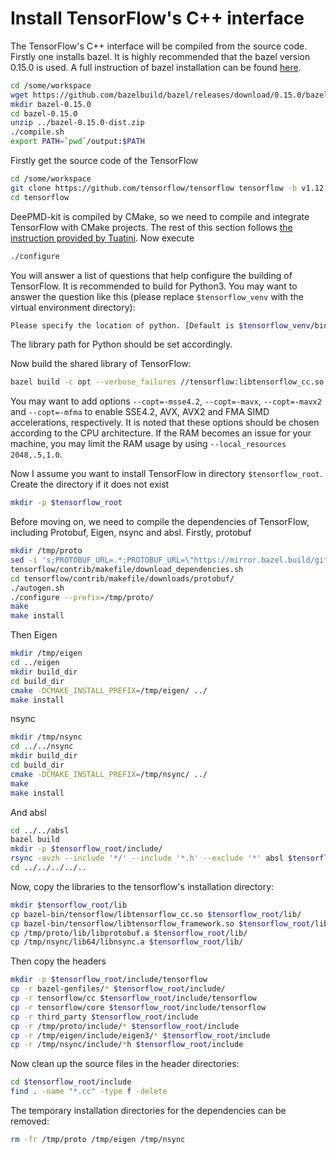 # Install TensorFlow's C++ interface
The TensorFlow's C++ interface will be compiled from the source code. Firstly one installs bazel. It is highly recommended that the bazel version 0.15.0 is used. A full instruction of bazel installation can be found [here](https://docs.bazel.build/versions/master/install.html).
```bash
cd /some/workspace
wget https://github.com/bazelbuild/bazel/releases/download/0.15.0/bazel-0.15.0-dist.zip
mkdir bazel-0.15.0
cd bazel-0.15.0
unzip ../bazel-0.15.0-dist.zip
./compile.sh
export PATH=`pwd`/output:$PATH
```

Firstly get the source code of the TensorFlow
```bash
cd /some/workspace
git clone https://github.com/tensorflow/tensorflow tensorflow -b v1.12.0 --depth=1
cd tensorflow
```

DeePMD-kit is compiled by CMake, so we need to compile and integrate TensorFlow with CMake projects. The rest of this section follows [the instruction provided by Tuatini](http://tuatini.me/building-tensorflow-as-a-standalone-project/). Now execute
```bash
./configure
```
You will answer a list of questions that help configure the building of TensorFlow. It is recommended to build for Python3. You may want to answer the question like this (please replace `$tensorflow_venv` with the virtual environment directory):
```bash
Please specify the location of python. [Default is $tensorflow_venv/bin/python]:
```
The library path for Python should be set accordingly.

Now build the shared library of TensorFlow:
```bash
bazel build -c opt --verbose_failures //tensorflow:libtensorflow_cc.so
```
You may want to add options `--copt=-msse4.2`,  `--copt=-mavx`, `--copt=-mavx2` and `--copt=-mfma` to enable SSE4.2, AVX, AVX2 and FMA SIMD accelerations, respectively. It is noted that these options should be chosen according to the CPU architecture. If the RAM becomes an issue for your machine, you may limit the RAM usage by using `--local_resources 2048,.5,1.0`.

Now I assume you want to install TensorFlow in directory `$tensorflow_root`. Create the directory if it does not exist
```bash
mkdir -p $tensorflow_root
```
Before moving on, we need to compile the dependencies of TensorFlow, including Protobuf, Eigen, nsync and absl. Firstly, protobuf
```bash
mkdir /tmp/proto
sed -i 's;PROTOBUF_URL=.*;PROTOBUF_URL=\"https://mirror.bazel.build/github.com/google/protobuf/archive/v3.6.0.tar.gz\";g' tensorflow/contrib/makefile/download_dependencies.sh
tensorflow/contrib/makefile/download_dependencies.sh
cd tensorflow/contrib/makefile/downloads/protobuf/
./autogen.sh
./configure --prefix=/tmp/proto/
make
make install
```
Then Eigen
```bash
mkdir /tmp/eigen
cd ../eigen
mkdir build_dir
cd build_dir
cmake -DCMAKE_INSTALL_PREFIX=/tmp/eigen/ ../
make install
```
nsync
```bash
mkdir /tmp/nsync
cd ../../nsync
mkdir build_dir
cd build_dir
cmake -DCMAKE_INSTALL_PREFIX=/tmp/nsync/ ../
make
make install
```
And absl
```bash
cd ../../absl
bazel build
mkdir -p $tensorflow_root/include/
rsync -avzh --include '*/' --include '*.h' --exclude '*' absl $tensorflow_root/include/
cd ../../../../..
```
Now, copy the libraries to the tensorflow's installation directory:
```bash
mkdir $tensorflow_root/lib
cp bazel-bin/tensorflow/libtensorflow_cc.so $tensorflow_root/lib/
cp bazel-bin/tensorflow/libtensorflow_framework.so $tensorflow_root/lib/
cp /tmp/proto/lib/libprotobuf.a $tensorflow_root/lib/
cp /tmp/nsync/lib64/libnsync.a $tensorflow_root/lib/
```
Then copy the headers
```bash
mkdir -p $tensorflow_root/include/tensorflow
cp -r bazel-genfiles/* $tensorflow_root/include/
cp -r tensorflow/cc $tensorflow_root/include/tensorflow
cp -r tensorflow/core $tensorflow_root/include/tensorflow
cp -r third_party $tensorflow_root/include
cp -r /tmp/proto/include/* $tensorflow_root/include
cp -r /tmp/eigen/include/eigen3/* $tensorflow_root/include
cp -r /tmp/nsync/include/*h $tensorflow_root/include
```
Now clean up the source files in the header directories:
```bash
cd $tensorflow_root/include
find . -name "*.cc" -type f -delete
```
The temporary installation directories for the dependencies can be removed:
```bash
rm -fr /tmp/proto /tmp/eigen /tmp/nsync
```
